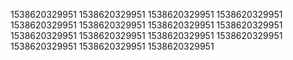 1538620329951
1538620329951
1538620329951
1538620329951
1538620329951
1538620329951
1538620329951
1538620329951
1538620329951
1538620329951
1538620329951
1538620329951
1538620329951
1538620329951
1538620329951